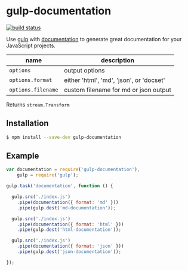 # gulp-documentation

[![build status](https://secure.travis-ci.org/documentationjs/gulp-documentation.png)](http://travis-ci.org/documentationjs/gulp-documentation)

Use [gulp](http://gulpjs.com/) with
[documentation](https://github.com/documentationjs/documentation)
to generate great documentation for your JavaScript projects.

| name | description |
| ---- | ----------- |
| `options` | output options |
| `options.format` | either &#x27;html&#x27;, &#x27;md&#x27;, &#x27;json&#x27;, or &#x27;docset&#x27; |
| `options.filename` | custom filename for md or json output |

Returns `stream.Transform`

## Installation

```sh
$ npm install --save-dev gulp-documentation
```

## Example

```js
var documentation = require('gulp-documentation'),
    gulp = require('gulp');

gulp.task('documentation', function () {

  gulp.src('./index.js')
    .pipe(documentation({ format: 'md' }))
    .pipe(gulp.dest('md-documentation'));

  gulp.src('./index.js')
    .pipe(documentation({ format: 'html' }))
    .pipe(gulp.dest('html-documentation'));

  gulp.src('./index.js')
    .pipe(documentation({ format: 'json' }))
    .pipe(gulp.dest('json-documentation'));

});
```

